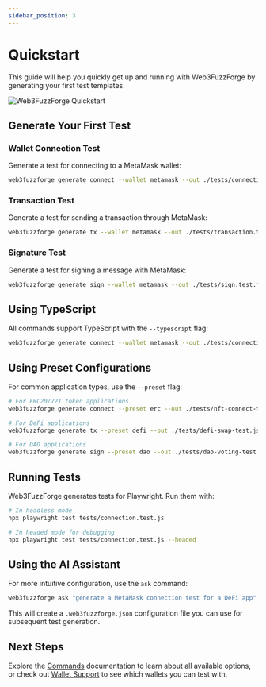 ```yaml
---
sidebar_position: 3
---
```


# Quickstart

This guide will help you quickly get up and running with Web3FuzzForge by generating your first test templates.

![Web3FuzzForge Quickstart](../static/img/web3fuzzforge-quickstart.gif)

## Generate Your First Test

### Wallet Connection Test

Generate a test for connecting to a MetaMask wallet:

```bash
web3fuzzforge generate connect --wallet metamask --out ./tests/connection.test.js
```

### Transaction Test

Generate a test for sending a transaction through MetaMask:

```bash
web3fuzzforge generate tx --wallet metamask --out ./tests/transaction.test.js
```

### Signature Test

Generate a test for signing a message with MetaMask:

```bash
web3fuzzforge generate sign --wallet metamask --out ./tests/sign.test.js
```

## Using TypeScript

All commands support TypeScript with the `--typescript` flag:

```bash
web3fuzzforge generate connect --wallet metamask --out ./tests/connection.test.ts --typescript
```

## Using Preset Configurations

For common application types, use the `--preset` flag:

```bash
# For ERC20/721 token applications
web3fuzzforge generate connect --preset erc --out ./tests/nft-connect-test.js

# For DeFi applications
web3fuzzforge generate tx --preset defi --out ./tests/defi-swap-test.js

# For DAO applications
web3fuzzforge generate sign --preset dao --out ./tests/dao-voting-test.js
```

## Running Tests

Web3FuzzForge generates tests for Playwright. Run them with:

```bash
# In headless mode
npx playwright test tests/connection.test.js

# In headed mode for debugging
npx playwright test tests/connection.test.js --headed
```

## Using the AI Assistant

For more intuitive configuration, use the `ask` command:

```bash
web3fuzzforge ask "generate a MetaMask connection test for a DeFi app"
```

This will create a `.web3fuzzforge.json` configuration file you can use for subsequent test generation.

## Next Steps

Explore the [Commands](commands) documentation to learn about all available options, or check out [Wallet Support](wallet-support) to see which wallets you can test with.
